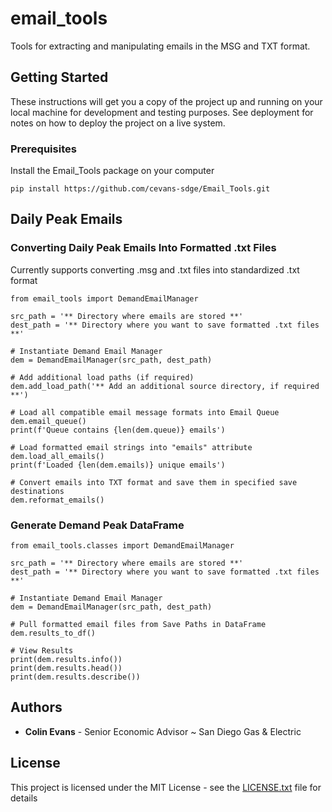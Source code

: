 # email_tools

Tools for extracting and manipulating emails in the MSG and TXT format.

## Getting Started

These instructions will get you a copy of the project up and running on your local machine for development and testing purposes. See deployment for notes on how to deploy the project on a live system.


### Prerequisites

Install the Email_Tools package on your computer

```
pip install https://github.com/cevans-sdge/Email_Tools.git
```

## Daily Peak Emails

### Converting Daily Peak Emails Into Formatted .txt Files

Currently supports converting .msg and .txt files into standardized .txt format

```
from email_tools import DemandEmailManager

src_path = '** Directory where emails are stored **'
dest_path = '** Directory where you want to save formatted .txt files **'

# Instantiate Demand Email Manager
dem = DemandEmailManager(src_path, dest_path)

# Add additional load paths (if required)
dem.add_load_path('** Add an additional source directory, if required **')

# Load all compatible email message formats into Email Queue
dem.email_queue()
print(f'Queue contains {len(dem.queue)} emails')

# Load formatted email strings into "emails" attribute
dem.load_all_emails()
print(f'Loaded {len(dem.emails)} unique emails')

# Convert emails into TXT format and save them in specified save destinations
dem.reformat_emails()
```

### Generate Demand Peak DataFrame

```
from email_tools.classes import DemandEmailManager

src_path = '** Directory where emails are stored **'
dest_path = '** Directory where you want to save formatted .txt files **'

# Instantiate Demand Email Manager
dem = DemandEmailManager(src_path, dest_path)

# Pull formatted email files from Save Paths in DataFrame
dem.results_to_df()

# View Results
print(dem.results.info())
print(dem.results.head())
print(dem.results.describe()) 
```

## Authors

* **Colin Evans** - Senior Economic Advisor ~ San Diego Gas & Electric

## License

This project is licensed under the MIT License - see the [LICENSE.txt](LICENSE.txt) file for details
